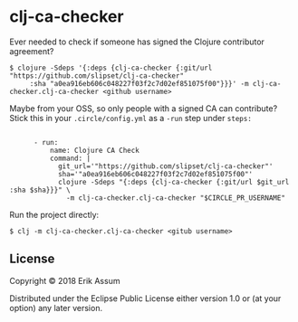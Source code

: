 # clj-ca-checker

Ever needed to check if someone has signed the Clojure contributor agreement?

```
$ clojure -Sdeps '{:deps {clj-ca-checker {:git/url "https://github.com/slipset/clj-ca-checker" 
     :sha "a0ea916eb606c048227f03f2c7d02ef851075f00"}}}' -m clj-ca-checker.clj-ca-checker <github username>
```

Maybe from your OSS, so only people with a signed CA can contribute?
Stick this in your `.circle/config.yml` as a `-run` step under `steps:`

```

      - run:
          name: Clojure CA Check
          command: |
            git_url='"https://github.com/slipset/clj-ca-checker"'
            sha='"a0ea916eb606c048227f03f2c7d02ef851075f00"'
            clojure -Sdeps "{:deps {clj-ca-checker {:git/url $git_url :sha $sha}}}" \
              -m clj-ca-checker.clj-ca-checker "$CIRCLE_PR_USERNAME"
```

Run the project directly:

    $ clj -m clj-ca-checker.clj-ca-checker <gitub username>


## License

Copyright © 2018 Erik Assum

Distributed under the Eclipse Public License either version 1.0 or (at
your option) any later version.
